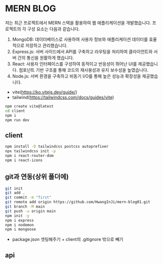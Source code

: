 # MERN BLOG

저는 최근 프로젝트에서 MERN 스택을 활용하여 웹 애플리케이션을 개발했습니다. 프로젝트의 각 구성 요소는 다음과 같습니다.<br/>

1. MongoDB: 데이터베이스로 사용하여 사용자 정보와 애플리케이션 데이터를 효율적으로 저장하고 관리했습니다.<br/>
2. Express.js: 서버 사이드에서 API를 구축하고 라우팅을 처리하여 클라이언트와 서버 간의 통신을 원활하게 했습니다.<br/>
3. React: 사용자 인터페이스를 구성하여 동적이고 반응성이 뛰어난 UI를 제공했습니다. 컴포넌트 기반 구조를 통해 코드의 재사용성과 유지 보수성을 높였습니다.<br/>
4. Node.js: 서버 환경을 구축하고 비동기 I/O를 통해 높은 성능과 확장성을 제공했습니다.<br/>

- vite(https://ko.vitejs.dev/guide/)
- tailwind(https://tailwindcss.com/docs/guides/vite)

```bash
npm create vite@latest
cd client
npm i
npm run dev
```

## client

```bash
npm install -D tailwindcss postcss autoprefixer
npx tailwindcss init -p
npm i react-router-dom
npm i react-icons
```

## git과 연동(상위 폴더에)

```bash
git init
git add .
git commit -m "first"
git remote add origin https://github.com/HwangInJi/mern-blog01.git
git branch -M main
git push -u origin main
npm init -y
npm i express
npm i nodemon
npm i mongoose
```

- package.json 셋팅해주기 + client의 .gitignore 밖으로 빼기

## api

```bash

```
